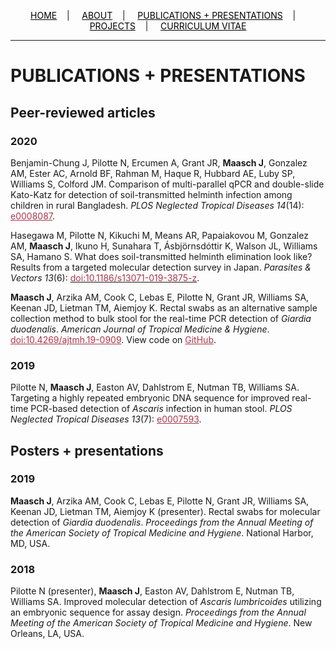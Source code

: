 <div class="topnav">
  <p align="center">
  <a href="home.html" style="color: rgb(0,0,0)"><font color="000000">HOME</font></a>&nbsp;&nbsp;&nbsp;&nbsp;|&nbsp;&nbsp;&nbsp;&nbsp;
  <a href="about.html" style="color: rgb(0,0,0)"><font color="000000">ABOUT</font></a>&nbsp;&nbsp;&nbsp;&nbsp;|&nbsp;&nbsp;&nbsp;&nbsp;
  <a href="pubs.html" style="color: rgb(0,0,0)"><font color="000000">PUBLICATIONS + PRESENTATIONS</font></a>&nbsp;&nbsp;&nbsp;&nbsp;|&nbsp;&nbsp;&nbsp;&nbsp;
  <a href="projects.html" style="color: rgb(0,0,0)"><font color="000000">PROJECTS</font></a>&nbsp;&nbsp;&nbsp;&nbsp;|&nbsp;&nbsp;&nbsp;&nbsp;
  <a href="resume_05_2020.pdf" style="color: rgb(0,0,0)" target="_blank"><font color="000000">CURRICULUM VITAE</font></a> 
</p>
</div>

---------------------------------------

# PUBLICATIONS + PRESENTATIONS

## Peer-reviewed articles

### 2020

Benjamin-Chung J, Pilotte N, Ercumen A, Grant JR, **Maasch J**, Gonzalez AM, Ester AC, Arnold BF, Rahman M, Haque R, Hubbard AE, Luby SP, Williams S, Colford JM. Comparison of multi-parallel qPCR and double-slide Kato-Katz for detection of soil-transmitted helminth infection among children in rural Bangladesh. *PLOS Neglected Tropical Diseases 14*(14): <a href="https://doi.org/10.1371/journal.pntd.0008087" style="color: rgb(167,55,75)" target="_blank"><font color="A7374B">e0008087</font></a>.

Hasegawa M, Pilotte N, Kikuchi M, Means AR, Papaiakovou M, Gonzalez AM, **Maasch J**, Ikuno H, Sunahara T, Ásbjörnsdóttir K, Walson JL, Williams SA, Hamano S. What does soil-transmitted helminth elimination look like? Results from a targeted molecular detection survey in Japan. *Parasites & Vectors 13*(6): <a href="https://doi.org/10.1186/s13071-019-3875-z" style="rgb(167,55,75)" target="_blank"><font color="A7374B">doi:10.1186/s13071-019-3875-z</font></a>.

**Maasch J**, Arzika AM, Cook C, Lebas E, Pilotte N, Grant JR, Williams SA, Keenan JD, Lietman TM, Aiemjoy K. Rectal swabs as an alternative sample collection method to bulk stool for the real-time PCR detection of *Giardia duodenalis*. *American Journal of Tropical Medicine & Hygiene*. <a href="https://doi.org/10.4269/ajtmh.19-0909" style="color: rgb(167,55,75)" target="_blank"><font color="A7374B">doi:10.4269/ajtmh.19-0909</font></a>. View code on <a href="https://github.com/jmaasch/giardia-swab-detection" style="color: rgb(167,55,75)" target="_blank"><font color="A7374B">GitHub</font></a>.

### 2019

Pilotte N, **Maasch J**, Easton AV, Dahlstrom E, Nutman TB, Williams SA. Targeting a highly repeated embryonic DNA sequence for improved real-time PCR-based detection of *Ascaris* infection in human stool. *PLOS Neglected Tropical Diseases 13*(7): 
<a href="https://doi.org/10.1371/journal.pntd.0007593" style="color: rgb(167,55,75)" target="_blank"><font color="A7374B">e0007593</font></a>.

## Posters + presentations

### 2019

**Maasch J**, Arzika AM, Cook C, Lebas E, Pilotte N, Grant JR, Williams SA, Keenan JD, Lietman TM, Aiemjoy K (presenter). Rectal swabs for molecular detection of *Giardia duodenalis*. *Proceedings from the Annual Meeting of the American Society of Tropical Medicine and Hygiene*. National Harbor, MD, USA.

### 2018

Pilotte N (presenter), **Maasch J**, Easton AV, Dahlstrom E, Nutman TB, Williams SA. Improved molecular detection of *Ascaris lumbricoides* utilizing an embryonic sequence for assay design. *Proceedings from the Annual Meeting of the American Society of Tropical Medicine and Hygiene*. New Orleans, LA, USA.
